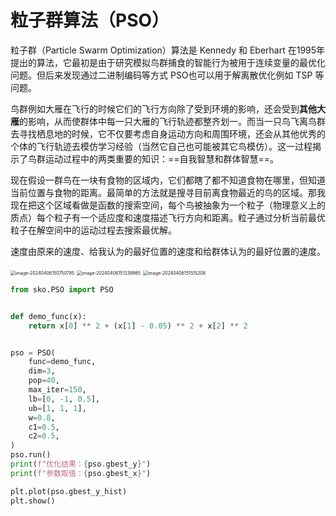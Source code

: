 # 粒子群算法（PSO）

粒子群（Particle Swarm Optimization）算法是 Kennedy 和 Eberhart 在1995年提出的算法，它最初是由于研究模拟鸟群捕食的智能行为被用于连续变量的最优化问题。但后来发现通过二进制编码等方式 PSO也可以用于解离散优化例如 TSP 等问题。

鸟群例如大雁在飞行的时候它们的飞行方向除了受到环境的影响，还会受到**其他大雁**的影响，从而使群体中每一只大雁的飞行轨迹都整齐划一。而当一只鸟飞离鸟群去寻找栖息地的时候，它不仅要考虑自身运动方向和周围环境，还会从其他优秀的个体的飞行轨迹去模仿学习经验（当然它自己也可能被其它鸟模仿）。这一过程揭示了鸟群运动过程中的两类重要的知识：==自我智慧和群体智慧==。

现在假设一群鸟在一块有食物的区域内，它们都瞎了都不知道食物在哪里，但知道当前位置与食物的距离。最简单的方法就是搜寻目前离食物最近的鸟的区域。那我现在把这个区域看做是函数的搜索空间，每个鸟被抽象为一个粒子（物理意义上的质点）每个粒子有一个适应度和速度描述飞行方向和距离。粒子通过分析当前最优粒子在解空间中的运动过程去搜索最优解。

速度由原来的速度、给我认为的最好位置的速度和给群体认为的最好位置的速度。

<img src="https://leafalice-image.oss-cn-hangzhou.aliyuncs.com/img/2024-04-06%2Fa702c7cdd5539f18435c0ad9fad22c03--a776--image-20240406150750785.png" alt="image-20240406150750785" style="zoom: 50%;" />

<img src="https://leafalice-image.oss-cn-hangzhou.aliyuncs.com/img/2024-04-06%2F56369c5ce087e4f754b3351a2d3f11d9--4dcc--image-20240406151339965.png" alt="image-20240406151339965" style="zoom:50%;" />

<img src="https://leafalice-image.oss-cn-hangzhou.aliyuncs.com/img/2024-04-06%2F657723485d5ef9095df185eca93e20c9--3277--image-20240406151515208.png" alt="image-20240406151515208" style="zoom:50%;" />

```python
from sko.PSO import PSO


def demo_func(x):
    return x[0] ** 2 + (x[1] - 0.05) ** 2 + x[2] ** 2


pso = PSO(
    func=demo_func,
    dim=3,
    pop=40,
    max_iter=150,
    lb=[0, -1, 0.5],
    ub=[1, 1, 1],
    w=0.8,
    c1=0.5,
    c2=0.5,
)
pso.run()
print(f"优化结果：{pso.gbest_y}")
print(f"参数取值：{pso.gbest_x}")

plt.plot(pso.gbest_y_hist)
plt.show()
```

